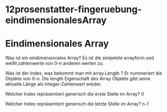 # 12prosenstatter-fingeruebung-eindimensionalesArray

# Eindimensionales Array
  
Was ist ein eindimensionales Array?
Es ist die simpelste arrayform und weißt zahlenwerte von 0-n anderen werten zu.

Was ist der Index, was bekommt man mit array.Length ?
Er nummeriert die Objekte von 0-n. Die length Eigenschaft des Array Objekts gibt seine aktuelle Länge als Integer-Zahlenwert wieder.

Welcher Index repräsentiert generisch die erste Stelle im Array?
0

Welcher Index repräsentiert generisch die letzte Stelle im Array?
n-1



